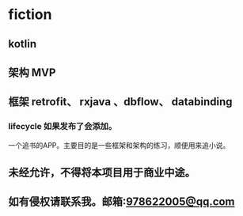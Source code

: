 # fiction
## kotlin
## 架构 MVP
## 框架 retrofit、 rxjava 、dbflow、 databinding
### lifecycle 如果发布了会添加。
一个追书的APP。主要目的是一些框架和架构的练习，顺便用来追小说。

## 未经允许，不得将本项目用于商业中途。
## 如有侵权请联系我。邮箱:978622005@qq.com
